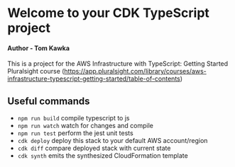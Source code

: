 # Welcome to your CDK TypeScript project
#### Author - Tom Kawka
This is a project for the AWS Infrastructure with TypeScript: Getting Started Pluralsight course (https://app.pluralsight.com/library/courses/aws-infrastructure-typescript-getting-started/table-of-contents) 


## Useful commands

* `npm run build`   compile typescript to js
* `npm run watch`   watch for changes and compile
* `npm run test`    perform the jest unit tests
* `cdk deploy`      deploy this stack to your default AWS account/region
* `cdk diff`        compare deployed stack with current state
* `cdk synth`       emits the synthesized CloudFormation template
